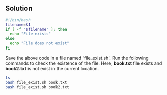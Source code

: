 ## Solution

```bash
#!/bin/bash
filename=$1
if [ -f "$filename" ]; then
  echo "File exists"
else
  echo "File does not exist"
fi
```

Save the above code in a file named 'file_exist.sh'. Run the following commands to check the existence of the file. Here, **book.txt** file exists and  **book2.txt** is not exist in the current location.

```bash
ls
bash file_exist.sh book.txt
bash file_exist.sh book2.txt
```
